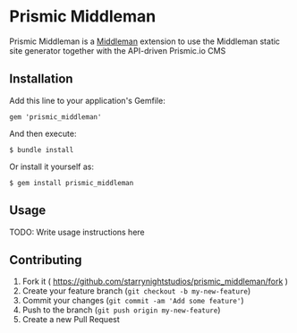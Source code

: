 # Prismic Middleman

Prismic Middleman is a [Middleman](http://middlemanapp.com/) extension to use
the Middleman static site generator together with the API-driven Prismic.io
CMS

## Installation

Add this line to your application's Gemfile:

`gem 'prismic_middleman'`

And then execute:

`$ bundle install`

Or install it yourself as:

`$ gem install prismic_middleman`

## Usage

TODO: Write usage instructions here

## Contributing

1. Fork it ( https://github.com/starrynightstudios/prismic_middleman/fork )
2. Create your feature branch (`git checkout -b my-new-feature`)
3. Commit your changes (`git commit -am 'Add some feature'`)
4. Push to the branch (`git push origin my-new-feature`)
5. Create a new Pull Request
